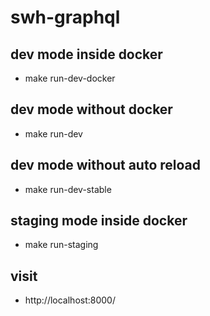 # swh-graphql

## dev mode inside docker

* make run-dev-docker

## dev mode without docker

* make run-dev

## dev mode without auto reload

* make run-dev-stable

## staging mode inside docker

* make run-staging

## visit

* http://localhost:8000/
